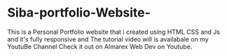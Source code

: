 # Siba-portfolio-Website-
This is a Personal Portfolio website that i created using HTML CSS and Js and it's fully responsive and The tutorial video will is availabale on my YoutuBe Channel Check it out on Almarex Web Dev on Youtube.
